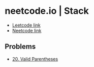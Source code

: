 # neetcode.io | Stack

- [Leetcode link](https://leetcode.com/problem-list/2p5zj1ne)
- [Neetcode link](https://neetcode.io/roadmap)

## Problems

- [20. Valid Parentheses](../20_valid_parentheses/README.md)
